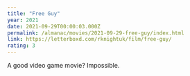 ```yaml
---
title: "Free Guy"
year: 2021
date: 2021-09-29T00:00:03.000Z
permalink: /almanac/movies/2021-09-29-free-guy/index.html
link: https://letterboxd.com/rknightuk/film/free-guy/
rating: 3
---
```


A good video game movie? Impossible.
